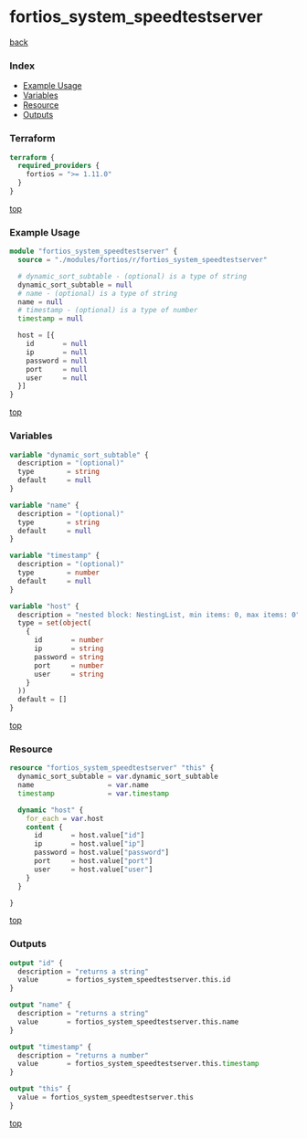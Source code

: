 # fortios_system_speedtestserver

[back](../fortios.md)

### Index

- [Example Usage](#example-usage)
- [Variables](#variables)
- [Resource](#resource)
- [Outputs](#outputs)

### Terraform

```terraform
terraform {
  required_providers {
    fortios = ">= 1.11.0"
  }
}
```

[top](#index)

### Example Usage

```terraform
module "fortios_system_speedtestserver" {
  source = "./modules/fortios/r/fortios_system_speedtestserver"

  # dynamic_sort_subtable - (optional) is a type of string
  dynamic_sort_subtable = null
  # name - (optional) is a type of string
  name = null
  # timestamp - (optional) is a type of number
  timestamp = null

  host = [{
    id       = null
    ip       = null
    password = null
    port     = null
    user     = null
  }]
}
```

[top](#index)

### Variables

```terraform
variable "dynamic_sort_subtable" {
  description = "(optional)"
  type        = string
  default     = null
}

variable "name" {
  description = "(optional)"
  type        = string
  default     = null
}

variable "timestamp" {
  description = "(optional)"
  type        = number
  default     = null
}

variable "host" {
  description = "nested block: NestingList, min items: 0, max items: 0"
  type = set(object(
    {
      id       = number
      ip       = string
      password = string
      port     = number
      user     = string
    }
  ))
  default = []
}
```

[top](#index)

### Resource

```terraform
resource "fortios_system_speedtestserver" "this" {
  dynamic_sort_subtable = var.dynamic_sort_subtable
  name                  = var.name
  timestamp             = var.timestamp

  dynamic "host" {
    for_each = var.host
    content {
      id       = host.value["id"]
      ip       = host.value["ip"]
      password = host.value["password"]
      port     = host.value["port"]
      user     = host.value["user"]
    }
  }

}
```

[top](#index)

### Outputs

```terraform
output "id" {
  description = "returns a string"
  value       = fortios_system_speedtestserver.this.id
}

output "name" {
  description = "returns a string"
  value       = fortios_system_speedtestserver.this.name
}

output "timestamp" {
  description = "returns a number"
  value       = fortios_system_speedtestserver.this.timestamp
}

output "this" {
  value = fortios_system_speedtestserver.this
}
```

[top](#index)